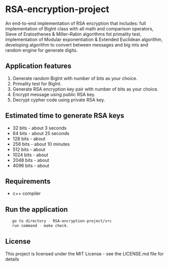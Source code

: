 # RSA-encryption-project

An end-to-end implementation of RSA encryption that includes: full implementation of BigInt class with all math and comparison operators, Sieve of Eratosthenes & Miller–Rabin algorithms fot primality test, implementation of Modular exponentiation & Extended Euclidean algorithm, developing algorithm to convert between messages and big ints and random engine for generate digits.

## Application features
  1. Generate random BigInt with number of bits as your choice.
  2. Primality test for BigInt.
  3. Generate RSA encryption key pair with number of bits as your choice.
  4. Encrypt message using public RSA key.
  5. Decrypt cypher code using private RSA key.

## Estimated time to generate RSA keys
  * 32   bits - about 3 seconds
  * 64   bits - about 25 seconds
  * 128  bits - about 
  * 256  bits - about 10 minutes
  * 512  bits - about
  * 1024 bits - about
  * 2048 bits - about
  * 4096 bits - about
  
## Requirements
  * c++ compiler
  
## Run the application   
```bash
   go to directory - RSA-encryption-project/src
   run command - make check.
```

## License
This project is licensed under the MIT License - see the LICENSE.md file for details
